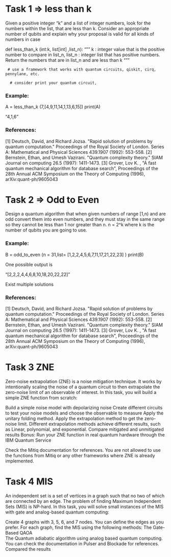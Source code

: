# Task 1 => less than k

Given a positive integer “k” and a list of integer numbers, look for the numbers within the list, that are less than k. Consider an appropriate number of qubits and explain why your proposal is valid for all kinds of numbers in case 


def less_than_k (int:k, list[int] ,list_n):
     “””
k : integer value that is the positive number to compare in list_n,
list_n : integer list that has positive numbers.
Return the numbers that are in list_n and are less than k 
     “””

     # use a framework that works with quantum circuits, qiskit, cirq, pennylane, etc. 

      # consider print your quantum circuit,


### Example:

A = less_than_k (7,[4,9,11,14,1,13,6,15])
print(A)

“4,1,6”

### References:

[1] Deutsch, David, and Richard Jozsa. "Rapid solution of problems by quantum computation." Proceedings of the Royal Society of London. Series A: Mathematical and Physical Sciences 439.1907 (1992): 553-558.
[2] Bernstein, Ethan, and Umesh Vazirani. "Quantum complexity theory." SIAM Journal on computing 26.5 (1997): 1411-1473.
[3] Grover, Lov K. , "A fast quantum mechanical algorithm for database search", Proceedings of the 28th Annual ACM Symposium on the Theory of Computing (1996), arXiv:quant-ph/9605043

# Task 2 => Odd to Even

Design a quantum algorithm that when given numbers of range [1,n) and are odd convert them into even numbers, and they must stay in the same range so they cannot be less than 1 nor greater than n. n = 2^k where k is the number of qubits you are going to use.


### Example:


B = odd_to_even (n = 31,list= [1,2,2,4,5,6,7,11,17,21,22,23] )
print(B)

One possible output is
 
“[2,2,2,4,4,6,8,10,18,20,22,22]”

Exist multiple solutions

### References:

[1] Deutsch, David, and Richard Jozsa. "Rapid solution of problems by quantum computation." Proceedings of the Royal Society of London. Series A: Mathematical and Physical Sciences 439.1907 (1992): 553-558.
[2] Bernstein, Ethan, and Umesh Vazirani. "Quantum complexity theory." SIAM Journal on computing 26.5 (1997): 1411-1473.
[3] Grover, Lov K. , "A fast quantum mechanical algorithm for database search", Proceedings of the 28th Annual ACM Symposium on the Theory of Computing (1996), arXiv:quant-ph/9605043

# Task 3 ZNE


Zero-noise extrapolation (ZNE) is a noise mitigation technique. It works by intentionally scaling the noise of a quantum circuit to then extrapolate the zero-noise limit of an observable of interest. In this task, you will build a simple ZNE function from scratch:

Build a simple noise model with depolarizing noise 
Create different circuits to test your noise models and choose the observable to measure 
Apply the unitary folding method. 
Apply the extrapolation method to get the zero-noise limit. Different extrapolation methods achieve different results, such as Linear, polynomial, and exponential.
Compare mitigated and unmitigated results 
Bonus: Run your ZNE function in real quantum hardware through the IBM Quantum Service

Check the Mitiq documentation for references. You are not allowed to use the functions from Mitiq or any other frameworks where ZNE is already implemented. 



# Task 4 MIS

An independent set is a set of vertices in a graph such that no two of which are connected by an edge. The problem of finding Maximum Independent Sets (MIS) is NP-hard. In this task, you will solve small instances of the MIS with gate and analog-based quantum computing: 

Create 4 graphs with 3, 5, 6, and 7 nodes. You can define the edges as you prefer. 
For each graph, find the MIS using the following methods: 
The Gate-Based QAOA  
The Quantum adiabatic algorithm using analog based quantum computing. You can check the documentation in Pulser and Blockade for references. 
Compared the results 

